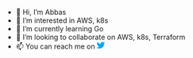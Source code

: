 - 👋 Hi, I’m Abbas
- 👀 I’m interested in AWS, k8s
- 🌱 I’m currently learning Go
- 💞️ I’m looking to collaborate on AWS, k8s, Terraform
- 📫 You can reach me on  <a href="https://twitter.com/abbasgwattoo" target="_blank"><img src="https://raw.githubusercontent.com/abbasghulam/abbasghulam/75f4462a1c45a6cecde68142805a3f17392d6213/icons8-twitter.svg" width="16" height="16"> </a>

<!---
abbasghulam/abbasghulam is a ✨ special ✨ repository because its `README.md` (this file) appears on your GitHub profile.
You can click the Preview link to take a look at your changes.
--->
